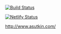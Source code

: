 [![Build Status](https://travis-ci.org/Lincerossa/asutkin.svg?branch=master)](https://travis-ci.org/Lincerossa/asutkin)

[![Netlify Status](https://api.netlify.com/api/v1/badges/5119a040-9ac6-4af9-9271-80158b89c370/deploy-status)](https://app.netlify.com/sites/cranky-einstein-4d7fe8/deploys)

http://www.asutkin.com/